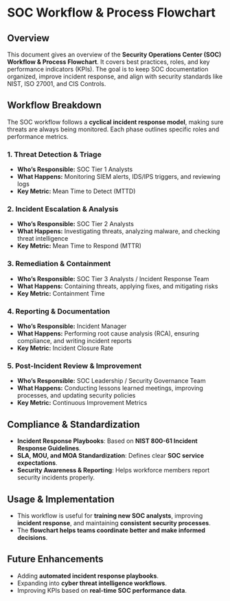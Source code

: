 # SOC Workflow & Process Flowchart

## Overview
This document gives an overview of the **Security Operations Center (SOC) Workflow & Process Flowchart**. It covers best practices, roles, and key performance indicators (KPIs). The goal is to keep SOC documentation organized, improve incident response, and align with security standards like NIST, ISO 27001, and CIS Controls.

## Workflow Breakdown
The SOC workflow follows a **cyclical incident response model**, making sure threats are always being monitored. Each phase outlines specific roles and performance metrics.

### 1. **Threat Detection & Triage**
   - **Who’s Responsible:** SOC Tier 1 Analysts
   - **What Happens:** Monitoring SIEM alerts, IDS/IPS triggers, and reviewing logs
   - **Key Metric:** Mean Time to Detect (MTTD)

### 2. **Incident Escalation & Analysis**
   - **Who’s Responsible:** SOC Tier 2 Analysts
   - **What Happens:** Investigating threats, analyzing malware, and checking threat intelligence
   - **Key Metric:** Mean Time to Respond (MTTR)

### 3. **Remediation & Containment**
   - **Who’s Responsible:** SOC Tier 3 Analysts / Incident Response Team
   - **What Happens:** Containing threats, applying fixes, and mitigating risks
   - **Key Metric:** Containment Time

### 4. **Reporting & Documentation**
   - **Who’s Responsible:** Incident Manager
   - **What Happens:** Performing root cause analysis (RCA), ensuring compliance, and writing incident reports
   - **Key Metric:** Incident Closure Rate

### 5. **Post-Incident Review & Improvement**
   - **Who’s Responsible:** SOC Leadership / Security Governance Team
   - **What Happens:** Conducting lessons learned meetings, improving processes, and updating security policies
   - **Key Metric:** Continuous Improvement Metrics

## Compliance & Standardization
- **Incident Response Playbooks**: Based on **NIST 800-61 Incident Response Guidelines**.
- **SLA, MOU, and MOA Standardization**: Defines clear **SOC service expectations**.
- **Security Awareness & Reporting**: Helps workforce members report security incidents properly.

## Usage & Implementation
- This workflow is useful for **training new SOC analysts**, improving **incident response**, and maintaining **consistent security processes**.
- The **flowchart helps teams coordinate better and make informed decisions**.

## Future Enhancements
- Adding **automated incident response playbooks**.
- Expanding into **cyber threat intelligence workflows**.
- Improving KPIs based on **real-time SOC performance data**.
